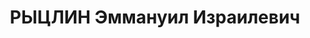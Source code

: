 ---
title: РЫЦЛИН Эммануил Израилевич
description: 'Род. в 1891, Украина, Черниговская обл., г. Козелец, еврей. Проживал:
  Пермская обл., г. Березники.

  Арестован 05.08.1937. Обв.: шпионаж, терр., к.-р. диверсионная деятельность. Приговор:
  15.01.1938 – ВМН с конфискацией имущества. Расстрелян 15.01.1938'
---